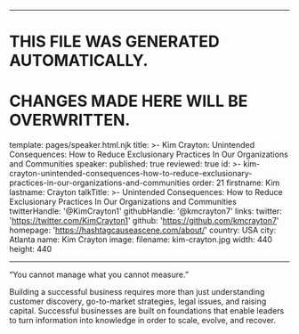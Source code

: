 ----

# THIS FILE WAS GENERATED AUTOMATICALLY.
# CHANGES MADE HERE WILL BE OVERWRITTEN.

template: pages/speaker.html.njk
title: >-
  Kim Crayton: Unintended Consequences: How to Reduce Exclusionary Practices In
  Our Organizations and Communities
speaker:
  published: true
  reviewed: true
  id: >-
    kim-crayton-unintended-consequences-how-to-reduce-exclusionary-practices-in-our-organizations-and-communities
  order: 21
  firstname: Kim
  lastname: Crayton
  talkTitle: >-
    Unintended Consequences: How to Reduce Exclusionary Practices In Our
    Organizations and Communities
  twitterHandle: '@KimCrayton1'
  githubHandle: '@kmcrayton7'
  links:
    twitter: 'https://twitter.com/KimCrayton1'
    github: 'https://github.com/kmcrayton7'
    homepage: 'https://hashtagcauseascene.com/about/'
  country: USA
  city: Atlanta
  name: Kim Crayton
  image:
    filename: kim-crayton.jpg
    width: 440
    height: 440

----

“You cannot manage what you cannot measure.”  

Building a successful business requires more than just understanding customer
discovery, go-to-market strategies, legal issues, and raising capital.
Successful businesses are built on foundations that enable leaders to turn
information into knowledge in order to scale, evolve, and recover.